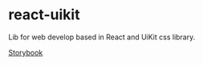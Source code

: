 # react-uikit

Lib for web develop based in React and UiKit css library.

[Storybook](https://ui-kit-react-ycgarrido.kamila.now.sh)
